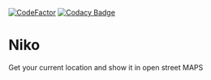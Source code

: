 [![CodeFactor](https://www.codefactor.io/repository/github/ikami-mercy/niko/badge)](https://www.codefactor.io/repository/github/ikami-mercy/niko) [![Codacy Badge](https://api.codacy.com/project/badge/Grade/72ce8382256b4910b53ea71d11fbec46)](https://www.codacy.com/manual/Ikami-Mercy/Niko?utm_source=github.com&amp;utm_medium=referral&amp;utm_content=Ikami-Mercy/Niko&amp;utm_campaign=Badge_Grade)



# Niko
Get your current location and show it in open street MAPS
